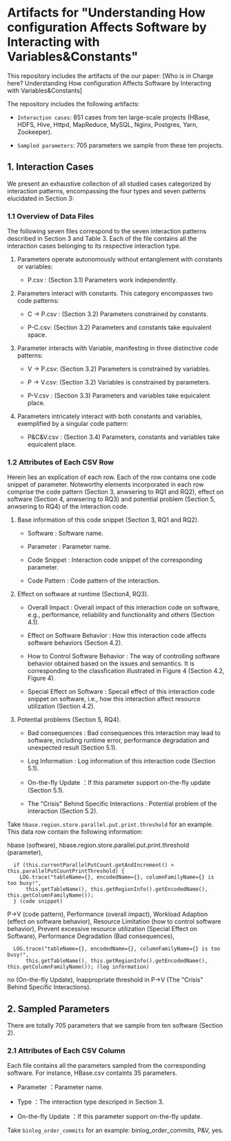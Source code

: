 # Artifacts for "Understanding How configuration Affects Software by Interacting with Variables&Constants"


This repository includes the artifacts of the our paper: [Who is in Charge here? Understanding How configuration Affects Software by Interacting with Variables&Constants]

The repository includes the following artifacts:

* `Interaction cases`: 851 cases from ten large-scale projects (HBase, HDFS, Hive, Httpd, MapReduce, MySQL, Nginx, Postgres, Yarn, Zookeeper). 

* `Sampled parameters`: 705 parameters we sample from these ten projects.

## 1. Interaction Cases

We present an exhaustive collection of all studied cases categorized by interaction patterns, encompassing the four types  and seven patterns elucidated in Section 3:



### 1.1 Overview of Data Files
 
The following seven files correspond to the seven interaction patterns described in Section 3 and Table 3. Each of the file contains all the interaction cases belonging to its respective interaction type.

1. Parameters operate autonomously without entanglement with constants or variables:
  
   *  P.csv : (Section 3.1) Parameters work independently.

2. Parameters interact with constants. This category encompasses two code patterns: 
   
   *  C $\rightarrow$ P.csv : (Section 3.2) Parameters constrained by constants.

   *  P-C.csv: (Section 3.2) Parameters and constants take equivalent space.

3. Parameter interacts with Variable, manifesting in three distinctive code patterns:
   *  V $\rightarrow$ P.csv: (Section 3.2) Parameters is constrained by variables.

   *  P $\rightarrow$ V.csv: (Section 3.2) Variables is constrained by parameters.

   *  P-V.csv : (Section 3.3) Parameters and variables take equicalent place.

4. Parameters intricately interact with both constants and variables, exemplified by a singular code pattern:
   
   *  P&amp;C&amp;V.csv : (Section 3.4) Parameters, constants and variables take equicalent place.
 
### 1.2 Attributes of Each CSV Row

Herein lies an explication of each row. Each of the row contains one code snippet of parameter. Noteworthy elements incorporated in each row comprise the code pattern (Section 3, anwsering to RQ1 and RQ2), effect on software (Section 4, anwsering to RQ3) and potential problem (Section 5, anwsering to RQ4) of the interaction code.

1. Base information of this code snippet (Section 3, RQ1 and RQ2).
   *  Software : Software name.

   *  Parameter : Parameter name. 
   
   *  Code Snippet : Interaction code snippet of the corresponding parameter.
   
   *  Code Pattern : Code pattern of the interaction.

2. Effect on software at runtime (Section4, RQ3).
   
   *  Overall Impact : Overall impact of this interaction code on software, e.g., performance, reliability and functionality and others (Section 4.1). 
   
   *  Effect on Software Behavior : How this interaction code affects software behaviors (Section 4.2).
	
   *  How to Control Software Behavior : The way of controlling software behavior obtained based on the issues and semantics. It is corresponding to the classfication illustrated in Figure 4 (Section 4.2, Figure 4).
   
   *  Special Effect on Software : Specail effect of this interaction code snippet on software, i.e., how this interaction affect resource utilization (Section 4.2).

3. Potential problems (Section 5, RQ4).
   
   *  Bad consequences : Bad consequences this interaction may lead to software, including runtime error, performance degradation and unexpected result (Section 5.1).
	  
   *  Log Information : Log information of this interaction code (Section 5.1).

   *  On-the-fly Update ：If this parameter support on-the-fly update (Section 5.1).

   *  The "Crisis" Behind Specific Interactions : Potential problem of the interaction (Section 5.2).

Take `hbase.region.store.parallel.put.print.threshold` for an example. This data row contain the following information:

hbase (software), hbase.region.store.parallel.put.print.threshold (parameter), 

      if (this.currentParallelPutCount.getAndIncrement() > this.parallelPutCountPrintThreshold) {
        LOG.trace("tableName={}, encodedName={}, columnFamilyName={} is too busy!",
          this.getTableName(), this.getRegionInfo().getEncodedName(), this.getColumnFamilyName());
      } (code snippet)

P→V (code pattern), Performance (overall impact), Workload Adaption (effect on software behavior), Resource Limitation (how to control software behavior), Prevent excessive resource utilization (Special Effect on Software), Performance Degradation (Bad consequences), 

      LOG.trace("tableName={}, encodedName={}, columnFamilyName={} is too busy!",
          this.getTableName(), this.getRegionInfo().getEncodedName(), this.getColumnFamilyName()); (log information)

no (On-the-fly Update), Inappropriate threshold in P→V (The "Crisis" Behind Specific Interactions).

## 2. Sampled Parameters

There are totally 705 parameters that we sample from ten software (Section 2).

### 2.1 Attributes of Each CSV Column

Each file contains all the parameters sampled from the corresponding software. For instance, HBase.csv containts 35 parameters.

   *  Parameter ：Parameter name.  
   
   *  Type ：The interaction type descriped in Section 3.
   
   *  On-the-fly Update ：If this parameter support on-the-fly update.

Take `binlog_order_commits` for an example: binlog_order_commits, P&V, yes.
